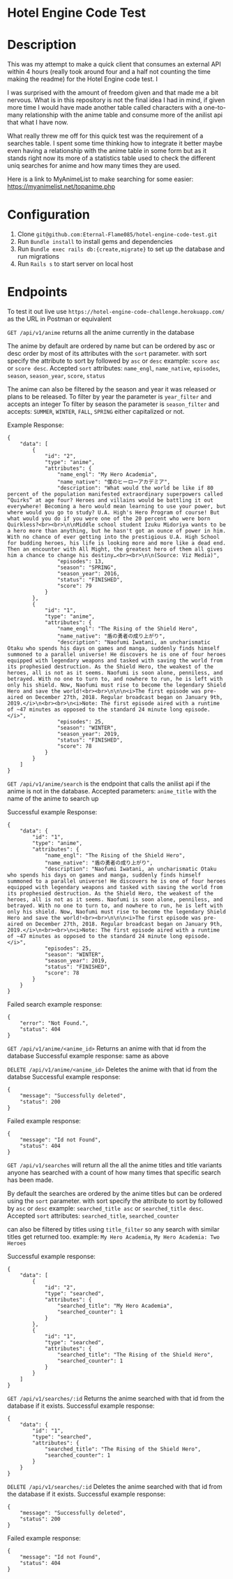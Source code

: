 # Hotel Engine Code Test

# Description

This was my attempt to make a quick client that consumes an external API within 4 hours (really took around four and a half not counting the time making the readme) for the Hotel Engine code test. I

I was surprised with the amount of freedom given and that made me a bit nervous. What is in this repository is not the final idea I had in mind, if given more time I would have made another table called characters with a one-to-many relationship with the anime table and consume more of the anilist api that what I have now.

What really threw me off for this quick test was the requirement of a searches table. I spent some time thinking how to integrate it better maybe even having a relationship with the anime table in some form but as it stands right now its more of a statistics table used to check the different uniq searches for anime and how many times they are used.

Here is a link to MyAnimeList to make searching for some easier: https://myanimelist.net/topanime.php

# Configuration
1. Clone `git@github.com:Eternal-Flame085/hotel-engine-code-test.git`
2. Run `Bundle install` to install gems and dependencies
3. Run `Bundle exec rails db:{create,migrate}` to set up the database and run migrations
4. Run `Rails s` to start server on local host

# Endpoints
To test it out live use `https://hotel-engine-code-challenge.herokuapp.com/` as the URL in Postman or equivalent

`GET /api/v1/anime` returns all the anime currently in the database

The anime by default are ordered by name but can be ordered by asc or desc order by most of its attributes with the `sort` parameter. with sort specify the attribute to sort by followed by `asc` or `desc` example: `score asc` or `score desc`.
Accepted `sort` attributes: `name_engl`, `name_native`, `episodes`, `season`, `season_year`, `score`, `status`

The anime can also be filtered by the season and year it was released or plans to be released.
To filter by year the parameter is `year_filter` and accepts an integer
To filter by season the parameter is `season_filter` and accepts: `SUMMER`, `WINTER`, `FALL`, `SPRING` either capitalized or not.

Example Response:
```
{
    "data": [
        {
            "id": "2",
            "type": "anime",
            "attributes": {
                "name_engl": "My Hero Academia",
                "name_native": "僕のヒーローアカデミア",
                "description": "What would the world be like if 80 percent of the population manifested extraordinary superpowers called “Quirks” at age four? Heroes and villains would be battling it out everywhere! Becoming a hero would mean learning to use your power, but where would you go to study? U.A. High's Hero Program of course! But what would you do if you were one of the 20 percent who were born Quirkless?<br><br>\n\nMiddle school student Izuku Midoriya wants to be a hero more than anything, but he hasn't got an ounce of power in him. With no chance of ever getting into the prestigious U.A. High School for budding heroes, his life is looking more and more like a dead end. Then an encounter with All Might, the greatest hero of them all gives him a chance to change his destiny…<br><br>\n\n(Source: Viz Media)",
                "episodes": 13,
                "season": "SPRING",
                "season_year": 2016,
                "status": "FINISHED",
                "score": 79
            }
        },
        {
            "id": "1",
            "type": "anime",
            "attributes": {
                "name_engl": "The Rising of the Shield Hero",
                "name_native": "盾の勇者の成り上がり",
                "description": "Naofumi Iwatani, an uncharismatic Otaku who spends his days on games and manga, suddenly finds himself summoned to a parallel universe! He discovers he is one of four heroes equipped with legendary weapons and tasked with saving the world from its prophesied destruction. As the Shield Hero, the weakest of the heroes, all is not as it seems. Naofumi is soon alone, penniless, and betrayed. With no one to turn to, and nowhere to run, he is left with only his shield. Now, Naofumi must rise to become the legendary Shield Hero and save the world!<br><br>\n\n\n<i>The first episode was pre-aired on December 27th, 2018. Regular broadcast began on January 9th, 2019.</i>\n<br><br>\n<i>Note: The first episode aired with a runtime of ~47 minutes as opposed to the standard 24 minute long episode.</i>",
                "episodes": 25,
                "season": "WINTER",
                "season_year": 2019,
                "status": "FINISHED",
                "score": 78
            }
        }
    ]
}
```

`GET /api/v1/anime/search` is the endpoint that calls the anilist api if the anime is not in the database.
Accepted parameters: `anime_title` with the name of the anime to search up 

Successful example Response:
```
{
    "data": {
        "id": "1",
        "type": "anime",
        "attributes": {
            "name_engl": "The Rising of the Shield Hero",
            "name_native": "盾の勇者の成り上がり",
            "description": "Naofumi Iwatani, an uncharismatic Otaku who spends his days on games and manga, suddenly finds himself summoned to a parallel universe! He discovers he is one of four heroes equipped with legendary weapons and tasked with saving the world from its prophesied destruction. As the Shield Hero, the weakest of the heroes, all is not as it seems. Naofumi is soon alone, penniless, and betrayed. With no one to turn to, and nowhere to run, he is left with only his shield. Now, Naofumi must rise to become the legendary Shield Hero and save the world!<br><br>\n\n\n<i>The first episode was pre-aired on December 27th, 2018. Regular broadcast began on January 9th, 2019.</i>\n<br><br>\n<i>Note: The first episode aired with a runtime of ~47 minutes as opposed to the standard 24 minute long episode.</i>",
            "episodes": 25,
            "season": "WINTER",
            "season_year": 2019,
            "status": "FINISHED",
            "score": 78
        }
    }
}
```

Failed search example response:
```
{
    "error": "Not Found.",
    "status": 404
}
```

`GET /api/v1/anime/<anime_id>` Returns an anime with that id from the database
Successful example response: same as above

`DELETE /api/v1/anime/<anime_id>` Deletes the anime with that id from the databse
Successful example response:
```
{
    "message": "Successfully deleted",
    "status": 200
}
```

Failed example response: 

```
{
    "message": "Id not Found",
    "status": 404
}
```

`GET /api/v1/searches` will return all the all the anime titles and title variants anyone has searched with a count of how many times that specific search has been made.

By default the searches are ordered by the anime titles but can be ordered using the `sort` parameter. with sort specify the attribute to sort by followed by `asc` or `desc` example: `searched_title asc` or `searched_title desc`.
Accepted `sort` attributes: `searched_title`, `searched_counter`

can also be filtered by titles using `title_filter` so any search with similar titles get returned too. example: `My Hero Academia`, `My Hero Academia: Two Heroes`

Successful example response:
```
{
    "data": [
        {
            "id": "2",
            "type": "searched",
            "attributes": {
                "searched_title": "My Hero Academia",
                "searched_counter": 1
            }
        },
        {
            "id": "1",
            "type": "searched",
            "attributes": {
                "searched_title": "The Rising of the Shield Hero",
                "searched_counter": 1
            }
        }
    ]
}
```

`GET /api/v1/searches/:id` Returns the anime searched with that id from the database if it exists.
Successful example response:

```
{
    "data": {
        "id": "1",
        "type": "searched",
        "attributes": {
            "searched_title": "The Rising of the Shield Hero",
            "searched_counter": 1
        }
    }
}
```

`DELETE /api/v1/searches/:id` Deletes the anime searched with that id from the database if it exists.
Successful example response:

```
{
    "message": "Successfully deleted",
    "status": 200
}
```

Failed example response: 

```
{
    "message": "Id not Found",
    "status": 404
}
```
